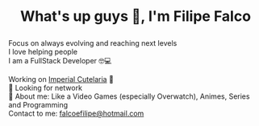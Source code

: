 # <p align="center">What's up guys 🖖, I'm Filipe Falco</p>

Focus on always evolving and reaching next levels
<br/> I love helping people
<br/> I am a FullStack Developer 🤓💻

Working on [Imperial Cutelaria](https://www.imperialcutelaria.com.br/) 🔪
<br/> 🤝 Looking for network
<br/> 💬 About me: Like a Video Games (especially Overwatch), Animes, Series and Programming
<br/> Contact to me: [falcoefilipe@hotmail.com](mailto:falcoefilipe@hotmail.com)
